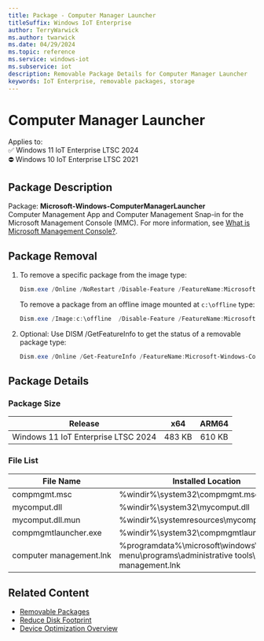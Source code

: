 ```yaml
---
title: Package - Computer Manager Launcher
titleSuffix: Windows IoT Enterprise
author: TerryWarwick
ms.author: twarwick
ms.date: 04/29/2024
ms.topic: reference
ms.service: windows-iot
ms.subservice: iot
description: Removable Package Details for Computer Manager Launcher
keywords: IoT Enterprise, removable packages, storage
---
```


# Computer Manager Launcher

Applies to:  
✅ Windows 11 IoT Enterprise LTSC 2024  
⛔ Windows 10 IoT Enterprise LTSC 2021

## Package Description

Package: **Microsoft-Windows-ComputerManagerLauncher** </br>  Computer Management App and Computer Management Snap-in for the Microsoft Management Console (MMC). For more information, see [What is Microsoft Management Console?](/troubleshoot/windows-server/system-management-components/what-is-microsoft-management-console).

## Package Removal

1. To remove a specific package from the image type:

   ```powershell
   Dism.exe /Online /NoRestart /Disable-Feature /FeatureName:Microsoft-Windows-ComputerManagerLauncher /PackageName:@Package
   ````

   To remove a package from an offline image mounted at `c:\offline` type:

   ```powershell
   Dism.exe /Image:c:\offline  /Disable-Feature /FeatureName:Microsoft-Windows-ComputerManagerLauncher /PackageName:@Package
   ```

1. Optional: Use DISM /GetFeatureInfo to get the status of a removable package type:

   ```powershell
   Dism.exe /Online /Get-FeatureInfo /FeatureName:Microsoft-Windows-ComputerManagerLauncher /PackageName:@Package
   ````

## Package Details

### Package Size

| Release                             |   x64     |    ARM64    |
|-------------------------------------|:---------:|:-----------:|
| Windows 11 IoT Enterprise LTSC 2024 | 483 KB    | 610 KB      |

### File List

| File Name | Installed Location |
|-----------|--------------------|
| compmgmt.msc | %windir%\system32\compmgmt.msc |
| mycomput.dll | %windir%\system32\mycomput.dll |
| mycomput.dll.mun | %windir%\systemresources\mycomput.dll.mun |
| compmgmtlauncher.exe | %windir%\system32\compmgmtlauncher.exe |
| computer&nbsp;management.lnk | %programdata%\microsoft\windows\start menu\programs\administrative tools\computer management.lnk |

## Related Content

- [Removable Packages](/windows/iot/iot-enterprise/Optimize-Your-Device/Removable-Packages)
- [Reduce Disk Footprint](/windows/iot/iot-enterprise/Optimize-Your-Device/Reduce-Disk-Footprint)
- [Device Optimization Overview](/windows/iot/iot-enterprise/Optimize-Your-Device/Overview)
